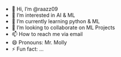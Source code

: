 - 👋 Hi, I’m @raazz09
- 👀 I’m interested in AI & ML
- 🌱 I’m currently learning python & ML
- 💞️ I’m looking to collaborate on ML Projects
- 📫 How to reach me via email
- 😄 Pronouns: Mr. Molly
- ⚡ Fun fact: ...

<!---
raazz09/raazz09 is a ✨ special ✨ repository because its `README.md` (this file) appears on your GitHub profile.
You can click the Preview link to take a look at your changes.
--->
